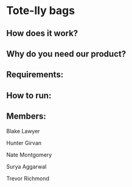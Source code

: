# Tote-lly bags

## How does it work?

## Why do you need our product?

## Requirements:

## How to run:

## Members:
Blake Lawyer 

Hunter Girvan

Nate Montgomery

Surya Aggarwal

Trevor Richmond
